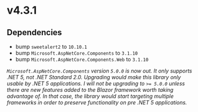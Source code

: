 ﻿# v4.3.1

## Dependencies

- bump `sweetalert2` to `10.10.1`
- bump `Microsoft.AspNetCore.Components` to `3.1.10`
- bump `Microsoft.AspNetCore.Components.Web` to `3.1.10`

*`Microsoft.AspNetCore.Components` version `5.0.0` is now out. It only supports .NET 5, not .NET Standard 2.0. Upgrading would make this library only usable by .NET 5 applications. I will not be upgrading to `>= 5.0.0` unless there are new features added to the Blazor framework worth taking advantage of. In that case, the library would start targeting multiple frameworks in order to preserve functionality on pre .NET 5 applications.*

